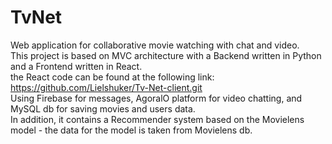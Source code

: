 # TvNet
Web application for collaborative movie watching with chat and video.  
This project is based on MVC architecture with a Backend written in Python and a Frontend written in React.  
the React code can be found at the following link:  
https://github.com/Lielshuker/Tv-Net-client.git  
Using Firebase for messages, AgoralO platform for video chatting, and MySQL db for saving movies and users data.  
In addition, it contains a Recommender system based on the Movielens model - the data for the model is taken from Movielens db.  
